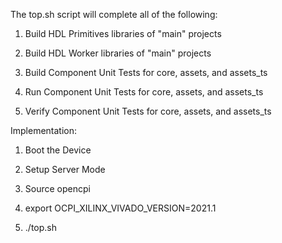 The top.sh script will complete all of the following:

  1. Build HDL Primitives libraries of "main" projects

  2. Build HDL Worker libraries of "main" projects

  3. Build Component Unit Tests for core, assets, and assets\_ts

  4. Run Component Unit Tests for core, assets, and assets\_ts

  5. Verify Component Unit Tests for core, assets, and assets\_ts

Implementation:

  1. Boot the Device

  2. Setup Server Mode

  3. Source opencpi

  4. export OCPI\_XILINX\_VIVADO\_VERSION=2021.1

  5. ./top.sh
